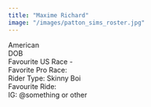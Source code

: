 ```yaml
---
title: "Maxime Richard"
image: "/images/patton_sims_roster.jpg"
---
```


American \
DOB \
Favourite US Race -  \
Favorite Pro Race: \
Rider Type: Skinny Boi \
Favourite Ride:  \
IG: @something or other
